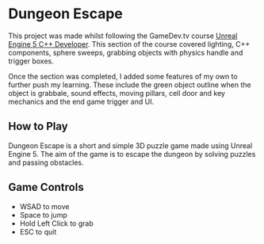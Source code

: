 # Dungeon Escape

This project was made whilst following the GameDev.tv course [Unreal Engine 5 C++ Developer](https://www.udemy.com/course/unrealcourse/). This section of the course covered lighting, C++ components, sphere sweeps, grabbing objects with physics handle and trigger boxes. 

Once the section was completed, I added some features of my own to further push my learning. These include the green object outline when the object is grabbale, sound effects, moving pillars, cell door and key mechanics and the end game trigger and UI.

## How to Play

Dungeon Escape is a short and simple 3D puzzle game made using Unreal Engine 5. The aim of the game is to escape the dungeon by solving puzzles and passing obstacles.

## Game Controls

- WSAD to move
- Space to jump
- Hold Left Click to grab
- ESC to quit
